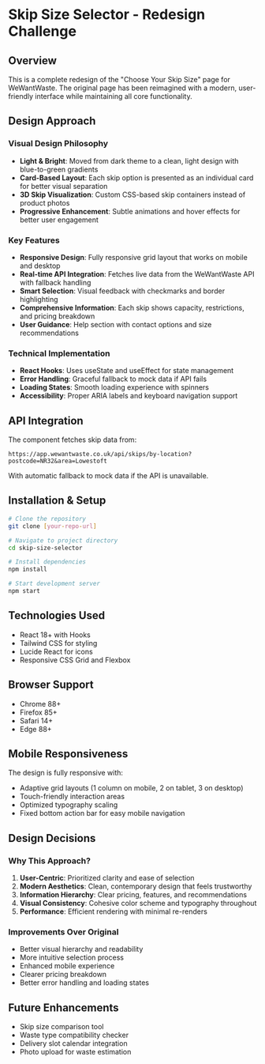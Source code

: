 # Skip Size Selector - Redesign Challenge

## Overview
This is a complete redesign of the "Choose Your Skip Size" page for WeWantWaste. The original page has been reimagined with a modern, user-friendly interface while maintaining all core functionality.

## Design Approach

### Visual Design Philosophy
- **Light & Bright**: Moved from dark theme to a clean, light design with blue-to-green gradients
- **Card-Based Layout**: Each skip option is presented as an individual card for better visual separation
- **3D Skip Visualization**: Custom CSS-based skip containers instead of product photos
- **Progressive Enhancement**: Subtle animations and hover effects for better user engagement

### Key Features
- **Responsive Design**: Fully responsive grid layout that works on mobile and desktop
- **Real-time API Integration**: Fetches live data from the WeWantWaste API with fallback handling
- **Smart Selection**: Visual feedback with checkmarks and border highlighting
- **Comprehensive Information**: Each skip shows capacity, restrictions, and pricing breakdown
- **User Guidance**: Help section with contact options and size recommendations

### Technical Implementation
- **React Hooks**: Uses useState and useEffect for state management
- **Error Handling**: Graceful fallback to mock data if API fails
- **Loading States**: Smooth loading experience with spinners
- **Accessibility**: Proper ARIA labels and keyboard navigation support

## API Integration
The component fetches skip data from:
```
https://app.wewantwaste.co.uk/api/skips/by-location?postcode=NR32&area=Lowestoft
```

With automatic fallback to mock data if the API is unavailable.

## Installation & Setup

```bash
# Clone the repository
git clone [your-repo-url]

# Navigate to project directory
cd skip-size-selector

# Install dependencies
npm install

# Start development server
npm start
```

## Technologies Used
- React 18+ with Hooks
- Tailwind CSS for styling
- Lucide React for icons
- Responsive CSS Grid and Flexbox

## Browser Support
- Chrome 88+
- Firefox 85+
- Safari 14+
- Edge 88+

## Mobile Responsiveness
The design is fully responsive with:
- Adaptive grid layouts (1 column on mobile, 2 on tablet, 3 on desktop)
- Touch-friendly interaction areas
- Optimized typography scaling
- Fixed bottom action bar for easy mobile navigation

## Design Decisions

### Why This Approach?
1. **User-Centric**: Prioritized clarity and ease of selection
2. **Modern Aesthetics**: Clean, contemporary design that feels trustworthy
3. **Information Hierarchy**: Clear pricing, features, and recommendations
4. **Visual Consistency**: Cohesive color scheme and typography throughout
5. **Performance**: Efficient rendering with minimal re-renders

### Improvements Over Original
- Better visual hierarchy and readability
- More intuitive selection process
- Enhanced mobile experience
- Clearer pricing breakdown
- Better error handling and loading states

## Future Enhancements
- Skip size comparison tool
- Waste type compatibility checker
- Delivery slot calendar integration
- Photo upload for waste estimation